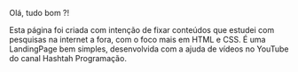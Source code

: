 Olá, tudo bom ?!

Esta página foi criada com intenção de fixar conteúdos que estudei com pesquisas na internet a fora, com o foco mais em HTML e CSS. 
É uma LandingPage bem simples, desenvolvida com a ajuda de vídeos no YouTube do canal Hashtah Programação.

